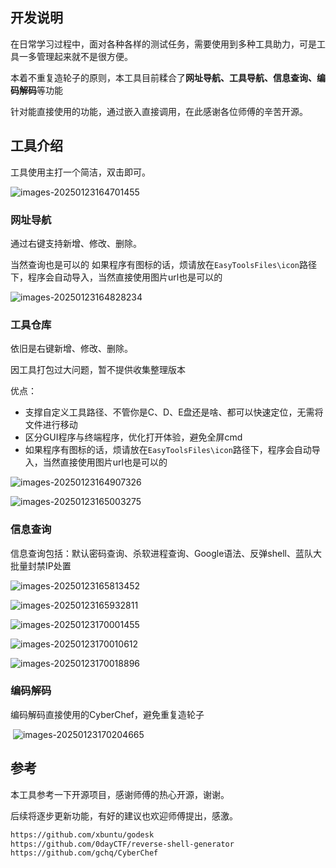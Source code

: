 ## 开发说明

在日常学习过程中，面对各种各样的测试任务，需要使用到多种工具助力，可是工具一多管理起来就不是很方便。

本着不重复造轮子的原则，本工具目前糅合了**网址导航、工具导航、信息查询、编码解码**等功能

针对能直接使用的功能，通过嵌入直接调用，在此感谢各位师傅的辛苦开源。

## 工具介绍

工具使用主打一个简洁，双击即可。

![images-20250123164701455](images/image-20250123164701455.png)

### 网址导航

通过右键支持新增、修改、删除。

当然查询也是可以的
如果程序有图标的话，烦请放在`EasyToolsFiles\icon`路径下，程序会自动导入，当然直接使用图片url也是可以的

![images-20250123164828234](images/image-20250123164828234.png)

### 工具仓库

依旧是右键新增、修改、删除。

因工具打包过大问题，暂不提供收集整理版本

优点：

+ 支撑自定义工具路径、不管你是C、D、E盘还是啥、都可以快速定位，无需将文件进行移动
+ 区分GUI程序与终端程序，优化打开体验，避免全屏cmd
+ 如果程序有图标的话，烦请放在`EasyToolsFiles\icon`路径下，程序会自动导入，当然直接使用图片url也是可以的

![images-20250123164907326](images/image-20250123164907326.png)

![images-20250123165003275](images/image-20250123165003275.png)

### 信息查询

信息查询包括：默认密码查询、杀软进程查询、Google语法、反弹shell、蓝队大批量封禁IP处置

![images-20250123165813452](images/image-20250123165813452.png)

![images-20250123165932811](images/image-20250123165932811.png)

![images-20250123170001455](images/image-20250123170001455.png)

![images-20250123170010612](images/image-20250123170010612.png)

![images-20250123170018896](images/image-20250123170018896.png)

### 编码解码

编码解码直接使用的CyberChef，避免重复造轮子

​	![images-20250123170204665](images/image-20250123170204665.png)

## 参考

本工具参考一下开源项目，感谢师傅的热心开源，谢谢。

后续将逐步更新功能，有好的建议也欢迎师傅提出，感激。

~~~html
https://github.com/xbuntu/godesk
https://github.com/0dayCTF/reverse-shell-generator
https://github.com/gchq/CyberChef
~~~
